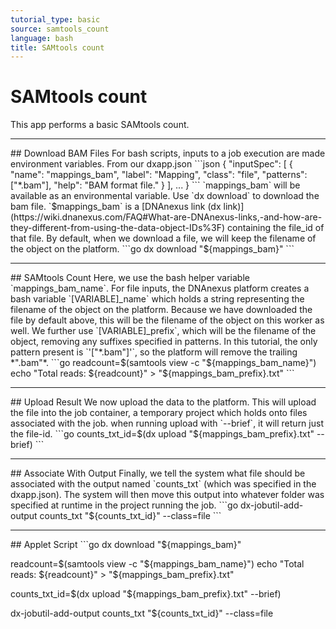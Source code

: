 ```yaml
---
tutorial_type: basic
source: samtools_count
language: bash
title: SAMtools count
---
```

# SAMtools count

This app performs a basic SAMtools count.

<hr>## Download BAM Files
For bash scripts, inputs to a job execution are made environment variables. From our dxapp.json
```json
{
	"inputSpec": [
	  {
	    "name": "mappings_bam",
	    "label": "Mapping",
	    "class": "file",
	    "patterns": ["*.bam"],
	    "help": "BAM format file."
	  }
	],
	...
}
```
`mappings_bam` will be available as an environmental variable. Use `dx download` to download the bam file. `$mappings_bam` is a [DNAnexus link (dx link)](https://wiki.dnanexus.com/FAQ#What-are-DNAnexus-links,-and-how-are-they-different-from-using-the-data-object-IDs%3F)
containing the file_id of that file. By default, when we download a file,
we will keep the filename of the object on the platform.
```go
dx download "${mappings_bam}"
```

<hr>## SAMtools Count
Here, we use the bash helper variable `mappings_bam_name`. For file inputs,
the DNAnexus platform creates a bash variable `[VARIABLE]_name` which holds a string representing
the filename of the object on the platform. Because we have downloaded the
file by default above, this will be the filename of the object on this
worker as well. We further use `[VARIABLE]_prefix`, which will be the filename
of the object, removing any suffixes specified in patterns. In this tutorial,
the only pattern present is `'["*.bam"]'`, so the platform will remove the trailing *".bam"*.
```go
readcount=$(samtools view -c "${mappings_bam_name}")
echo "Total reads: ${readcount}" > "${mappings_bam_prefix}.txt"
```

<hr>## Upload Result
We now upload the data to the platform. This will upload the file into the
job container, a temporary project which holds onto files associated
with the job. when running upload with `--brief`, it will return just the
file-id.  
```go
counts_txt_id=$(dx upload "${mappings_bam_prefix}.txt" --brief)
```

<hr>## Associate With Output
Finally, we tell the system what file should be associated with the output
named `counts_txt` (which was specified in the dxapp.json). The system will then
move this output into whatever folder was specified at runtime in the project
running the job.  
```go
dx-jobutil-add-output counts_txt "${counts_txt_id}" --class=file
```
<hr>
## Applet Script
```go
dx download "${mappings_bam}"

readcount=$(samtools view -c "${mappings_bam_name}")
echo "Total reads: ${readcount}" > "${mappings_bam_prefix}.txt"

counts_txt_id=$(dx upload "${mappings_bam_prefix}.txt" --brief)

dx-jobutil-add-output counts_txt "${counts_txt_id}" --class=file
```

